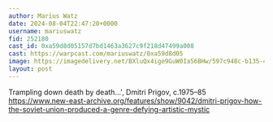 ```yaml
---
author: Marius Watz
date: 2024-08-04T22:47:20+0000
username: mariuswatz
fid: 252180
cast_id: 0xa59d8d05157d7bd1463a3627c9f218d47499a008
cast: https://warpcast.com/mariuswatz/0xa59d8d05
image: https://imagedelivery.net/BXluQx4ige9GuW0Ia56BHw/597c948c-b135-453d-e807-8cfb43bc7a00/original
layout: post
---
```

Trampling down death by death…', Dmitri Prigov, c.1975–85  
https://www.new-east-archive.org/features/show/9042/dmitri-prigov-how-the-soviet-union-produced-a-genre-defying-artistic-mystic  

<img src='https://imagedelivery.net/BXluQx4ige9GuW0Ia56BHw/597c948c-b135-453d-e807-8cfb43bc7a00/original' alt='' referrerpolicy='no-referrer'/>